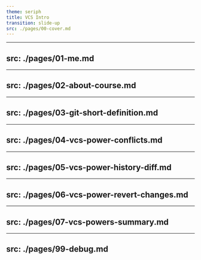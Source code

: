 ```yaml
---
theme: seriph
title: VCS Intro
transition: slide-up
src: ./pages/00-cover.md
---
```


---
src: ./pages/01-me.md
---

---
src: ./pages/02-about-course.md
---

---
src: ./pages/03-git-short-definition.md
---

---
src: ./pages/04-vcs-power-conflicts.md
---

---
src: ./pages/05-vcs-power-history-diff.md
---

---
src: ./pages/06-vcs-power-revert-changes.md
---

---
src: ./pages/07-vcs-powers-summary.md
---

---
src: ./pages/99-debug.md
---
